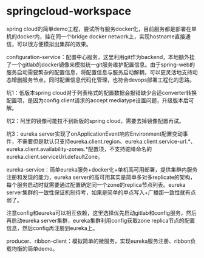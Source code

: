 # springcloud-workspace

spring cloud的简单demo工程，尝试所有服务docker化，目前服务都是部署在单机的docker内，挂在同一个bridge docker network上，实现hostname直接通信，可以很方便模拟出集群的效果。

configuration-service：配置中心服务，这里利用git作为backend，本地额外挂了一个gitlab的docker镜像来模拟统一git服务维护配置信息。由于spring-web的服务启动需要繁杂的配置信息，将配置信息与服务启动解耦，可以更灵活地支持动态增删服务节点，同时配置信息代码化管理，也符合devops部署工程化的思路。

坑1：低版本spring cloud对于列表格式的配置数据会报错缺少合适converter转换配置项，是因为config client请求的accept mediatype设置问题，升级版本后可解。

坑2：阿里的镜像可能拉不到新版的spring cloud，需要去掉镜像配置再试。

坑3：eureka server实现了onApplicationEvent响应Environment配置变动事件，不需要但是默认只支持eureka.client.region、eureka.client.service-url.*、eureka.client.availability-zones.*配置项，不支持驼峰命名的eureka.client.serviceUrl.defaultZone。

eureka-service：简单eureka服务+docker化+单机高可用部署，提供集群内服务注册和发现的能力，eureka server的高可用其实是简单多对多replicate的架构，每个服务启动时就需要通过配置确定同一个zone的replica节点列表。eureka server集群的一致性保证机制待考，如果是简单的单点写入+广播那一致性就有点弱了。

注意config和eureka可以相互依赖，这里选择优先启动gitlab和config服务，然后再启动eureka server集群，eureka集群利用config获取zone replica节点的配置信息，然后config再注册到eureka上。

producer、ribbon-client：模拟简单的微服务，实现eureka服务注册、ribbon负载均衡的简单demo。
